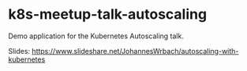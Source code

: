# k8s-meetup-talk-autoscaling

Demo application for the Kubernetes Autoscaling talk.

Slides: https://www.slideshare.net/JohannesWrbach/autoscaling-with-kubernetes
